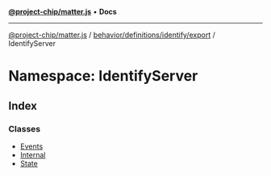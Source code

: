 [**@project-chip/matter.js**](../../../../../../README.md) • **Docs**

***

[@project-chip/matter.js](../../../../../../modules.md) / [behavior/definitions/identify/export](../../README.md) / IdentifyServer

# Namespace: IdentifyServer

## Index

### Classes

- [Events](classes/Events.md)
- [Internal](classes/Internal.md)
- [State](classes/State.md)
